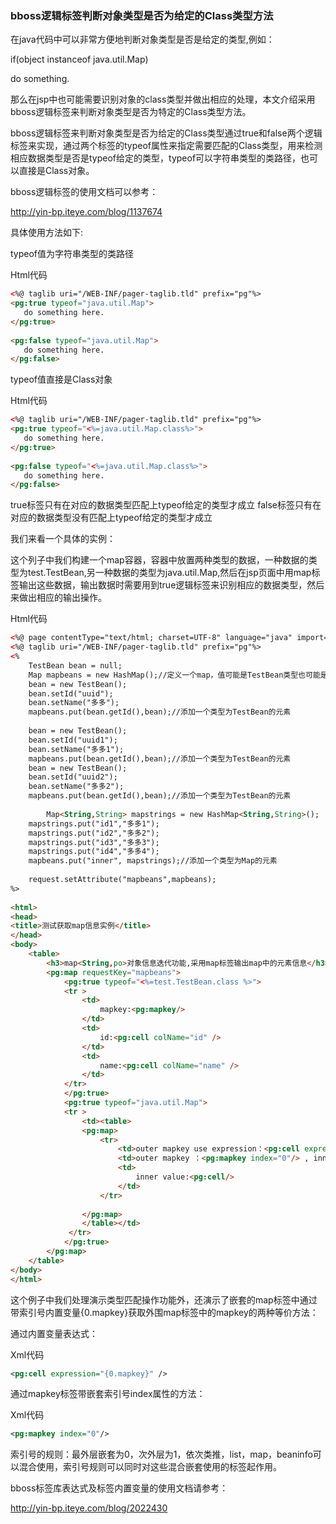 ### bboss逻辑标签判断对象类型是否为给定的Class类型方法

在java代码中可以非常方便地判断对象类型是否是给定的类型,例如：

if(object instanceof java.util.Map)

  do something.

那么在jsp中也可能需要识别对象的class类型并做出相应的处理，本文介绍采用bboss逻辑标签来判断对象类型是否为特定的Class类型方法。

bboss逻辑标签来判断对象类型是否为给定的Class类型通过true和false两个逻辑标签来实现，通过两个标签的typeof属性来指定需要匹配的Class类型，用来检测相应数据类型是否是typeof给定的类型，typeof可以字符串类型的类路径，也可以直接是Class对象。

bboss逻辑标签的使用文档可以参考：

http://yin-bp.iteye.com/blog/1137674

具体使用方法如下:

typeof值为字符串类型的类路径

Html代码 

```html
<%@ taglib uri="/WEB-INF/pager-taglib.tld" prefix="pg"%>  
<pg:true typeof="java.util.Map">  
   do something here.  
</pg:true>  
  
<pg:false typeof="java.util.Map">  
   do something here.  
</pg:false>  
```

typeof值直接是Class对象

Html代码 

```html
<%@ taglib uri="/WEB-INF/pager-taglib.tld" prefix="pg"%>  
<pg:true typeof="<%=java.util.Map.class%>">  
   do something here.  
</pg:true>  
  
<pg:false typeof="<%=java.util.Map.class%>">  
   do something here.  
</pg:false>  
```

true标签只有在对应的数据类型匹配上typeof给定的类型才成立
false标签只有在对应的数据类型没有匹配上typeof给定的类型才成立

我们来看一个具体的实例：

这个列子中我们构建一个map容器，容器中放置两种类型的数据，一种数据的类型为test.TestBean,另一种数据的类型为java.util.Map,然后在jsp页面中用map标签输出这些数据，输出数据时需要用到true逻辑标签来识别相应的数据类型，然后来做出相应的输出操作。

Html代码 

```html
<%@ page contentType="text/html; charset=UTF-8" language="java" import="test.*,java.util.*"%>  
<%@ taglib uri="/WEB-INF/pager-taglib.tld" prefix="pg"%>  
<%  
    TestBean bean = null;  
    Map mapbeans = new HashMap();//定义一个map，值可能是TestBean类型也可能是另外一个map  
    bean = new TestBean();  
    bean.setId("uuid");  
    bean.setName("多多");  
    mapbeans.put(bean.getId(),bean);//添加一个类型为TestBean的元素  
      
    bean = new TestBean();  
    bean.setId("uuid1");  
    bean.setName("多多1");  
    mapbeans.put(bean.getId(),bean);//添加一个类型为TestBean的元素  
    bean = new TestBean();  
    bean.setId("uuid2");  
    bean.setName("多多2");  
    mapbeans.put(bean.getId(),bean);//添加一个类型为TestBean的元素  
  
        Map<String,String> mapstrings = new HashMap<String,String>();  
    mapstrings.put("id1","多多1");  
    mapstrings.put("id2","多多2");  
    mapstrings.put("id3","多多3");  
    mapstrings.put("id4","多多4");  
    mapbeans.put("inner", mapstrings);//添加一个类型为Map的元素  
  
    request.setAttribute("mapbeans",mapbeans);    
%>  
  
<html>  
<head>  
<title>测试获取map信息实例</title>  
</head>  
<body>  
    <table>  
        <h3>map<String,po>对象信息迭代功能,采用map标签输出map中的元素信息</h3>  
        <pg:map requestKey="mapbeans">  
            <pg:true typeof="<%=test.TestBean.class %>">  
            <tr >  
                <td>  
                    mapkey:<pg:mapkey/>  
                </td>   
                <td>  
                    id:<pg:cell colName="id" />  
                </td>   
                <td>  
                    name:<pg:cell colName="name" />  
                </td>   
            </tr>  
            </pg:true>  
            <pg:true typeof="java.util.Map">  
            <tr >  
                <td><table>  
                <pg:map>  
                    <tr>  
                        <td>outer mapkey use expression：<pg:cell expression="{0.mapkey}" /></td>   
                        <td>outer mapkey ：<pg:mapkey index="0"/> , inner mapkey:<pg:mapkey/></td>   
                        <td>  
                            inner value:<pg:cell/>  
                        </td>   
                    </tr>   
                      
                </pg:map>  
                </table></td>  
             </tr>      
            </pg:true>  
        </pg:map>       
    </table>  
</body>  
</html>  
```

这个例子中我们处理演示类型匹配操作功能外，还演示了嵌套的map标签中通过带索引号内置变量{0.mapkey}获取外围map标签中的mapkey的两种等价方法：

通过内置变量表达式：

Xml代码

```xml
<pg:cell expression="{0.mapkey}" />
```

通过mapkey标签带嵌套索引号index属性的方法：

Xml代码

```xml
<pg:mapkey index="0"/>  
```

 索引号的规则：最外层嵌套为0，次外层为1，依次类推，list，map，beaninfo可以混合使用，索引号规则可以同时对这些混合嵌套使用的标签起作用。

bboss标签库表达式及标签内置变量的使用文档请参考：

http://yin-bp.iteye.com/blog/2022430  